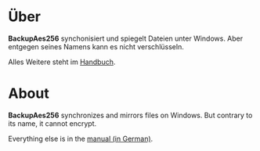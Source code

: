 # Über
**BackupAes256** synchonisiert und spiegelt Dateien unter Windows. Aber entgegen seines Namens kann es nicht verschlüsseln.

Alles Weitere steht im [Handbuch](https://github.com/dasSubjekt/BackupAes256/blob/master/BackupAes256/BackupAes256-Anleitung.pdf).

# About
**BackupAes256** synchronizes and mirrors files on Windows. But contrary to its name, it cannot encrypt.

Everything else is in the [manual (in German)](https://github.com/dasSubjekt/BackupAes256/blob/master/BackupAes256/BackupAes256-Anleitung.pdf).
